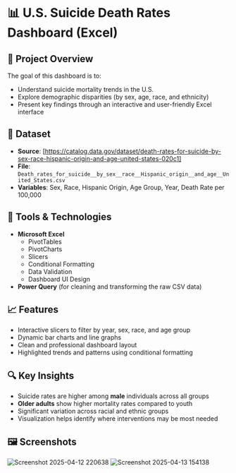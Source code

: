 # 📊 U.S. Suicide Death Rates Dashboard (Excel)


## 🧠 Project Overview

The goal of this dashboard is to:
- Understand suicide mortality trends in the U.S.
- Explore demographic disparities (by sex, age, race, and ethnicity)
- Present key findings through an interactive and user-friendly Excel interface

## 📂 Dataset

- **Source**: [https://catalog.data.gov/dataset/death-rates-for-suicide-by-sex-race-hispanic-origin-and-age-united-states-020c1]
- **File**: `Death_rates_for_suicide__by_sex__race__Hispanic_origin__and_age__United_States.csv`
- **Variables**: Sex, Race, Hispanic Origin, Age Group, Year, Death Rate per 100,000

## 🔧 Tools & Technologies

- **Microsoft Excel**
  - PivotTables
  - PivotCharts
  - Slicers
  - Conditional Formatting
  - Data Validation
  - Dashboard UI Design
- **Power Query** (for cleaning and transforming the raw CSV data)

## 📈 Features

- Interactive slicers to filter by year, sex, race, and age group
- Dynamic bar charts and line graphs
- Clean and professional dashboard layout
- Highlighted trends and patterns using conditional formatting

## 🔍 Key Insights

- Suicide rates are higher among **male** individuals across all groups
- **Older adults** show higher mortality rates compared to youth
- Significant variation across racial and ethnic groups
- Visualization helps identify where interventions may be most needed

## 🖼️ Screenshots
![Screenshot 2025-04-12 220638](https://github.com/user-attachments/assets/5098c874-183e-4ee3-a246-340a32c2d50e)
![Screenshot 2025-04-13 154138](https://github.com/user-attachments/assets/6af7456b-7edb-4a18-8fec-a81a73650b70)

